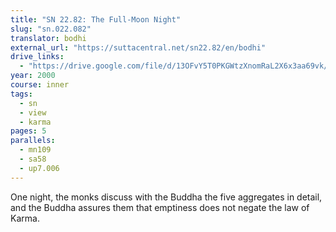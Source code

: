 ```yaml
---
title: "SN 22.82: The Full-Moon Night"
slug: "sn.022.082"
translator: bodhi
external_url: "https://suttacentral.net/sn22.82/en/bodhi"
drive_links:
  - "https://drive.google.com/file/d/13OFvY5T0PKGWtzXnomRaL2X6x3aa69vk/view?usp=drivesdk"
year: 2000
course: inner
tags:
  - sn
  - view
  - karma
pages: 5
parallels:
  - mn109
  - sa58
  - up7.006
---
```


One night, the monks discuss with the Buddha the five aggregates in detail, and the Buddha assures them that emptiness does not negate the law of Karma.
